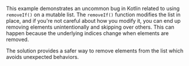 This example demonstrates an uncommon bug in Kotlin related to using `removeIf()` on a mutable list.  The `removeIf()` function modifies the list in place, and if you're not careful about how you modify it, you can end up removing elements unintentionally and skipping over others. This can happen because the underlying indices change when elements are removed.

The solution provides a safer way to remove elements from the list which avoids unexpected behaviors.